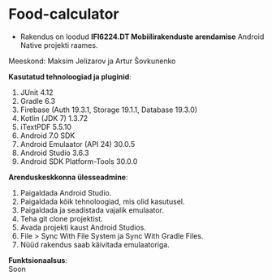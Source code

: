 # Food-calculator
* Rakendus on loodud <b>IFI6224.DT Mobiilirakenduste arendamise</b> Android Native projekti raames.

Meeskond: Maksim Jelizarov ja Artur Šovkunenko<br>

<b>Kasutatud tehnoloogiad ja pluginid</b>:<br>
1. JUnit 4.12<br>
2. Gradle 6.3<br>
3. Firebase (Auth 19.3.1, Storage 19.1.1, Database 19.3.0) <br>
4. Kotlin (JDK 7) 1.3.72 <br>
5. iTextPDF 5.5.10 <br>
6. Android 7.0 SDK <br>
7. Android Emulaator (API 24) 30.0.5 <br>
8. Android Studio 3.6.3 <br>
9. Android SDK Platform-Tools 30.0.0 <br>

<b>Arenduskeskkonna ülesseadmine</b>: <br>
1. Paigaldada Android Studio. <br>
2. Paigaldada kõik tehnoloogiad, mis olid kasutusel. <br>
3. Paigaldada ja seadistada vajalik emulaator. <br>
4. Teha git clone projektist. <br>
5. Avada projekti kaust Android Studios. <br>
6. File > Sync With File System ja Sync With Gradle Files. <br>
7. Nüüd rakendus saab käivitada emulaatoriga. <br>

<b>Funktsionaalsus</b>: <br>
Soon
